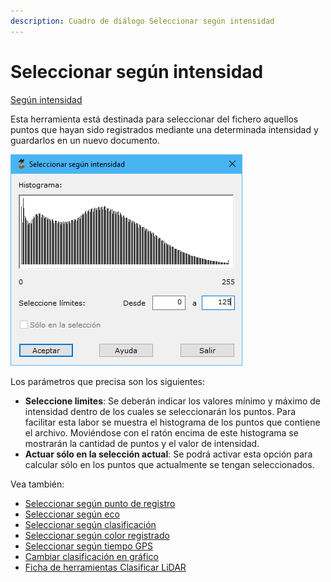 ```yaml
---
description: Cuadro de diálogo Seleccionar según intensidad
---
```


# Seleccionar según intensidad

[Según intensidad](./)

Esta herramienta está destinada para seleccionar del fichero aquellos puntos que hayan sido registrados mediante una determinada intensidad y guardarlos en un nuevo documento.

![Cuadro de diálogo Seleccionar según intensidad](<../../../.gitbook/assets/image (145).png>)

Los parámetros que precisa son los siguientes:

* **Seleccione limites**: Se deberán indicar los valores mínimo y máximo de intensidad dentro de los cuales se seleccionarán los puntos. Para facilitar esta labor se muestra el histograma de los puntos que contiene el archivo. Moviéndose con el ratón encima de este histograma se mostrarán la cantidad de puntos y el valor de intensidad.
* **Actuar sólo en la selección actual**: Se podrá activar esta opción para calcular sólo en los puntos que actualmente se tengan seleccionados.

Vea también:

* [Seleccionar según punto de registro](../segun-punto-de-registro/seleccionar-segun-punto-de-registro.md)
* [Seleccionar según eco](../segun-eco-lidar/seleccionar-segun-eco.md)
* [Seleccionar según clasificación](../segun-clasificacion-lidar/seleccionar-segun-clasificacion.md)
* [Seleccionar según color registrado](../segun-color-registrado/seleccionar-segun-color-registrado.md)
* [Seleccionar según tiempo GPS](../segun-tiempo-gps/seleccionar-segun-tiempo-gps.md)
* [Cambiar clasificación en gráfico](../editar/cambiar-clasificacion-en-grafico.md)
* [Ficha de herramientas Clasificar LiDAR](../../fichas-de-herramientas/ficha-de-herramientas-clasificar-lidar.md)
